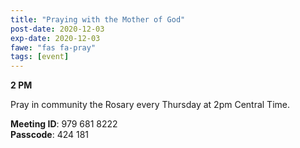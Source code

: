 ```yaml
---
title: "Praying with the Mother of God"
post-date: 2020-12-03
exp-date: 2020-12-03
fawe: "fas fa-pray"
tags: [event]
---
```

**2 PM**

Pray in community the Rosary every Thursday at 2pm Central Time.

<b>Meeting ID</b>: 979 681 8222
<br>
<b>Passcode</b>: 424 181